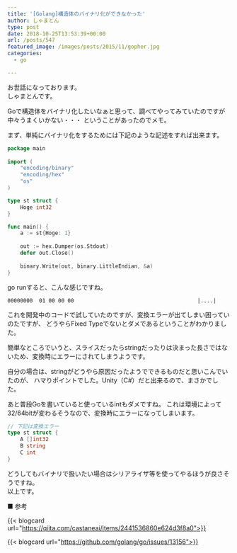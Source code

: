 ```yaml
---
title: '[Golang]構造体のバイナリ化ができなかった'
author: しゃまとん
type: post
date: 2018-10-25T13:53:39+00:00
url: /posts/547
featured_image: /images/posts/2015/11/gopher.jpg
categories:
  - go

---
```

お世話になっております。  
しゃまとんです。

Goで構造体をバイナリ化したいなぁと思って、調べてやってみていたのですが中々うまくいかない・・・
ということがあったのでメモ。

まず、単純にバイナリ化をするためには下記のような記述をすれば出来ます。

```go
package main
     
import (
    "encoding/binary"
    "encoding/hex"
    "os"
)

type st struct {
    Hoge int32
}

func main() {
    a := st{Hoge: 1}
    
    out := hex.Dumper(os.Stdout)
    defer out.Close()
    
    binary.Write(out, binary.LittleEndian, &a)
}
```

go runすると、こんな感じですね。

```text
00000000  01 00 00 00                                       |....|
```

これを開発中のコードで試していたのですが、変換エラーが出てしまい困っていのたですが、
どうやらFixed Typeでないとダメであるということがわかりました。

簡単なところでいうと、スライスだったらstringだったりは決まった長さではないため、変換時にエラーにされてしまうようです。

自分の場合は、stringがどうやら原因だったようでできるものだと思いこんでいたのが、
ハマりポイントでした。Unity（C#）だと出来るので、まさかでした。

あと普段Goを書いていると使っているintもダメですね。
これは環境によって32/64bitが変わるそうなので、変換時にエラーになってしまいます。

```go
// 下記は変換エラー
type st struct {
    A []int32
    B string
    C int
}
```

どうしてもバイナリで扱いたい場合はシリアライザ等を使ってやるほうが良さそうですね。  
以上です。

■ 参考  

{{< blogcard url="https://qiita.com/castaneai/items/2441536860e624d3f8a0">}}

{{< blogcard url="https://github.com/golang/go/issues/13156">}}
